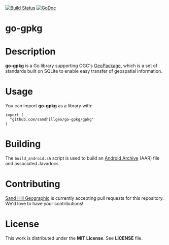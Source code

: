[![Build Status](https://travis-ci.org/sandhillgeo/go-gpkg.svg)](https://travis-ci.org/sandhillgeo/go-gpkg) [![GoDoc](https://godoc.org/github.com/sandhillgeo/go-gpkg?status.svg)](https://godoc.org/github.com/sandhillgeo/go-gpkg)

# go-gpkg

# Description

**go-gpkg** is a Go library supporting OGC's [GeoPackage](http://www.geopackage.org/), which is a set of standards built on SQLite to enable easy transfer of geospatial information.

# Usage

You can import **go-gpkg** as a library with:

```
import (
  "github.com/sandhillgeo/go-gpkg/gpkg"
)
```

# Building

The `build_android.sh` script is used to build an [Android Archive](https://developer.android.com/studio/projects/android-library) (AAR) file and associated Javadocs.

# Contributing

[Sand Hill Geographic](http://sandhillgeo.com/) is currently accepting pull requests for this repository.  We'd love to have your contributions!

# License

This work is distributed under the **MIT License**.  See **LICENSE** file.
